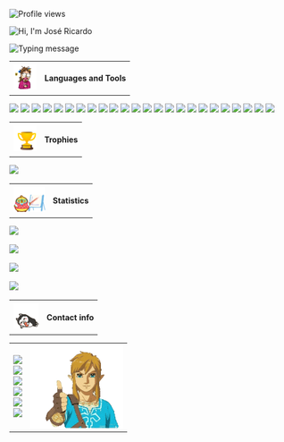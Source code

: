![Profile views](https://komarev.com/ghpvc/?username=jr20xx&label=Views&color=cb1f1f&style=flat-square)

![Hi, I'm José Ricardo](https://capsule-render.vercel.app/api?type=waving&color=timeGradient&height=300&section=header&animation=fadeIn&text=Hi,%20I%27m%20José%20Ricardo!&fontSize=70)

![Typing message](https://readme-typing-svg.demolab.com?font=VT323&size=53&pause=1500&color=FF0000&center=true&vCenter=true&width=1200&height=60&separator=%3C&lines=Welcome+to+my+profile!%3CI+use+Arch%2C+BTW+%3CI+love+FOSS!%3CI+love+coding!%3CPlease%2C+star+my+repos+if+you+find+anything+helpful+in+them%3CI+like+stars+very+much!)

<table align="center">
    <tr>
        <td>
            <img height="45px" src="./programming.gif"/>
        </td>
        <td>
            <h4>Languages and Tools</h4>
        </td>
    </tr>
</table>

![](https://img.shields.io/badge/bootstrap_5-7952B3?style=for-the-badge&logo=bootstrap&logoColor=white)
![](https://img.shields.io/badge/css_3-1572B6?style=for-the-badge&logo=css3&logoColor=white)
![](https://img.shields.io/badge/html_5-E34F26?style=for-the-badge&logo=html5&logoColor=white)
![](https://img.shields.io/badge/javascript-F7DF1E?style=for-the-badge&logo=javascript&logoColor=black)
![](https://img.shields.io/badge/jquery-0769AD?style=for-the-badge&logo=jquery&logoColor=white)
![](https://img.shields.io/badge/chromium-4285F4?style=for-the-badge&logo=googlechrome&logoColor=white)
![](https://img.shields.io/badge/php-777BB4?style=for-the-badge&logo=php&logoColor=white)
![](https://img.shields.io/badge/phpmyadmin-6C78AF?style=for-the-badge&logo=phpmyadmin&logoColor=white)
![](https://img.shields.io/badge/mariadb-003545?style=for-the-badge&logo=mariadb&logoColor=white)
![](https://img.shields.io/badge/sqlite-003B57?style=for-the-badge&logo=sqlite&logoColor=white)
![](https://img.shields.io/badge/java-ec2025?style=for-the-badge&logo=openjdk&logoColor=white)
![](https://img.shields.io/badge/gradle-02303A?style=for-the-badge&logo=gradle&logoColor=white)
![](https://img.shields.io/badge/reactivex-B7178C?style=for-the-badge&logo=reactivex&logoColor=white)
![](https://img.shields.io/badge/go-00ADD8?style=for-the-badge&logo=go&logoColor=white)
![](https://img.shields.io/badge/python-3776AB?style=for-the-badge&logo=python&logoColor=white)
![](https://img.shields.io/badge/markdown-000000?style=for-the-badge&logo=markdown&logoColor=white)
![](https://img.shields.io/badge/linux_mint-87CF3E?style=for-the-badge&logo=linuxmint&logoColor=white)
![](https://img.shields.io/badge/debian-A81D33?style=for-the-badge&logo=debian&logoColor=white)
![](https://img.shields.io/badge/arch%20linux-1793d1?style=for-the-badge&logo=archlinux&logoColor=white)
![](https://img.shields.io/badge/github-181717?style=for-the-badge&logo=github&logoColor=white)
![](https://img.shields.io/badge/github_actions-2088FF?style=for-the-badge&logo=githubactions&logoColor=white)
![](https://img.shields.io/badge/vscode-007ACC?style=for-the-badge&logo=visualstudiocode&logoColor=white)
![](https://img.shields.io/badge/android_studio-073042?style=for-the-badge&logo=androidstudio&logoColor=white)
![](https://img.shields.io/badge/material_ui-007FFF?style=for-the-badge&logo=mui&logoColor=white)

<table align="center">
    <tr>
        <td>
            <img height="45px" src="./trophy.gif"/>
        </td>
        <td>
            <h4>Trophies</h4>
        </td>
    </tr>
</table>

![](https://github-profile-trophy.vercel.app/?username=jr20xx&theme=onedark)

<table align="center">
    <tr>
        <td>
            <img height="45px" src="./stats.gif"/>
        </td>
        <td>
            <h4>Statistics</h4>
        </td>
    </tr>
</table>

![](https://github-readme-activity-graph.vercel.app/graph?username=jr20xx&bg_color=282c34&color=ffffff&line=cb1f1f&point=af6464&area=true&hide_border=true)

![](https://github-readme-streak-stats.herokuapp.com/?user=jr20xx&theme=onedark)

![](https://github-readme-stats.vercel.app/api?username=jr20xx&show_icons=true&locale=en&theme=onedark)

![](https://github-readme-stats.vercel.app/api/top-langs?username=jr20xx&show_icons=true&locale=en&layout=compact&theme=onedark)

<table align="center">
    <tr>
        <td>
            <img height="45px" src="./social.gif"/>
        </td>
        <td>
            <h4>Contact info</h4>
        </td>
    </tr>
</table>

<table align="center">
    <tr>
        <td>
            <a href="https://www.sololearn.com/Profile/20282732/?ref=app"> 
                <img src="https://img.shields.io/badge/sololearn-149EF2?style=for-the-badge&logo=sololearn&logoColor=white"/>
            </a>
            <br/>
            <a href="https://stackoverflow.com/users/15796047/"> 
                <img src="https://img.shields.io/badge/stackoverflow-F58025?style=for-the-badge&logo=stackoverflow&logoColor=white"/>
            </a>
            <br/>
            <a href="https://t.me/jr20xx"> 
                <img src="https://img.shields.io/badge/telegram-26A5E4?style=for-the-badge&logo=telegram&logoColor=white"/>
            </a>
            <br/>
            <a href="https://www.facebook.com/jr20xx"> 
                <img src="https://img.shields.io/badge/facebook-1877F2?style=for-the-badge&logo=facebook&logoColor=white"/>
            </a>
            <br/>
            <a href="https://www.instagram.com/jr20nn"> 
                <img src="https://img.shields.io/badge/instagram-E4405F?style=for-the-badge&logo=instagram&logoColor=white"/>
            </a>
            <br/>
            <a href="https://www.threads.net/@jr20nn"> 
                <img src="https://img.shields.io/badge/threads-black?style=for-the-badge&logo=threads&logoColor=white"/>
        </td>
        <td>
            <img height="150px" width="167" src="./link.gif"/>
        </td>
    </tr>
</table>